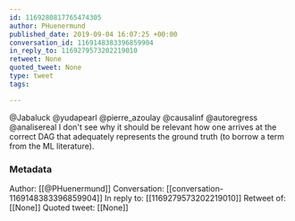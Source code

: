 ```yaml
---
id: 1169280817765474305
author: PHuenermund
published_date: 2019-09-04 16:07:25 +00:00
conversation_id: 1169148383396859904
in_reply_to: 1169279573202219010
retweet: None
quoted_tweet: None
type: tweet
tags:

---
```


@Jabaluck @yudapearl @pierre_azoulay @causalinf @autoregress @analisereal I don't see why it should be relevant how one arrives at the correct DAG that adequately represents the ground truth (to borrow a term from the ML literature).

### Metadata

Author: [[@PHuenermund]]
Conversation: [[conversation-1169148383396859904]]
In reply to: [[1169279573202219010]]
Retweet of: [[None]]
Quoted tweet: [[None]]
